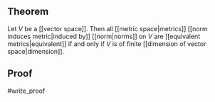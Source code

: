 ## Theorem
Let $V$ be a [[vector space]]. Then all [[metric space|metrics]] [[norm induces metric|induced by]] [[norm|norms]] on $V$ are [[equivalent metrics|equivalent]] if and only if $V$ is of finite [[dimension of vector space|dimension]].
## Proof
#write_proof 